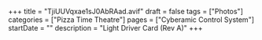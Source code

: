 +++
title = "TjiUUVqxae1sJ0AbRAad.avif"
draft = false
tags = ["Photos"]
categories = ["Pizza Time Theatre"]
pages = ["Cyberamic Control System"]
startDate = ""
description = "Light Driver Card (Rev A)"
+++
